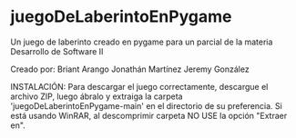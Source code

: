 # juegoDeLaberintoEnPygame
Un juego de laberinto creado en pygame para un parcial de la materia Desarrollo de Software II

Creado por: Briant Arango
            Jonathán Martínez
            Jeremy González 

INSTALACIÓN: Para descargar el juego correctamente, descargue el archivo ZIP, luego ábralo y extraiga la carpeta 'juegoDeLaberintoEnPygame-main' en el directorio de su preferencia.
Si está usando WinRAR, al descomprimir carpeta NO USE la opción "Extraer en".
